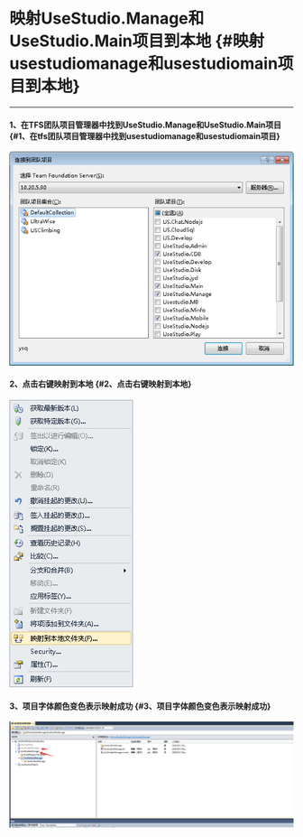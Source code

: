 # 映射UseStudio.Manage和UseStudio.Main项目到本地 {#映射usestudiomanage和usestudiomain项目到本地}

---

#### 1、在TFS团队项目管理器中找到UseStudio.Manage和UseStudio.Main项目 {#1、在tfs团队项目管理器中找到usestudiomanage和usestudiomain项目}

![](/Image/image004.png)

#### 2、点击右键映射到本地 {#2、点击右键映射到本地}

![](/Image/image005.png)

#### 3、项目字体颜色变色表示映射成功 {#3、项目字体颜色变色表示映射成功}

![](/Image/image006.png)




